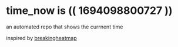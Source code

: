# time_now is (( 1694098800727 ))

an automated repo that shows the currnent time

inspired by [breakingheatmap](https://github.com/breakingheatmap/breakingheatmap)